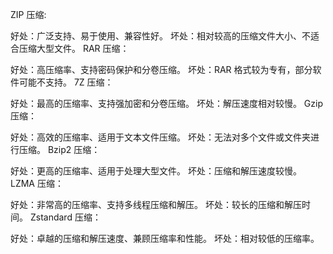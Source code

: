 ZIP 压缩:

好处：广泛支持、易于使用、兼容性好。
坏处：相对较高的压缩文件大小、不适合压缩大型文件。
RAR 压缩：

好处：高压缩率、支持密码保护和分卷压缩。
坏处：RAR 格式较为专有，部分软件可能不支持。
7Z 压缩：

好处：最高的压缩率、支持强加密和分卷压缩。
坏处：解压速度相对较慢。
Gzip 压缩：

好处：高效的压缩率、适用于文本文件压缩。
坏处：无法对多个文件或文件夹进行压缩。
Bzip2 压缩：

好处：更高的压缩率、适用于处理大型文件。
坏处：压缩和解压速度较慢。
LZMA 压缩：

好处：非常高的压缩率、支持多线程压缩和解压。
坏处：较长的压缩和解压时间。
Zstandard 压缩：

好处：卓越的压缩和解压速度、兼顾压缩率和性能。
坏处：相对较低的压缩率。